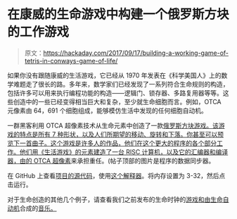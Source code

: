 # 在康威的生命游戏中构建一个俄罗斯方块的工作游戏

> 原文：<https://hackaday.com/2017/09/17/building-a-working-game-of-tetris-in-conways-game-of-life/>

如果你没有跟随康威的生活游戏，它已经从 1970 年发表在《科学美国人》上的数学难题走了很长的路。多年来，数学家们已经发现了一系列符合生命规则的构造，包括许多可以用来执行编程功能的构造——逻辑门、锁存器、多路复用器等等。这些创造中的一些已经变得相当巨大和复杂，至少就生命细胞而言。例如，OTCA 元像素由 64，691 个细胞组成，能够模仿生活中发现的任何细胞自动机。

一群黑客利用 OTCA 超像素技术从生命元素中创造了一款[俄罗斯方块游戏。该游戏的特点是所有 7 种形状，以及人们所期望的移动、旋转和下落。你甚至可以预览下一首曲子。这个游戏是许多人的作品，他们在这个更大的程序的各个部分工作。他们用《生活游戏》的元素建造了一台 RISC 计算机，以及它的汇编器和编译器，由](https://codegolf.stackexchange.com/questions/11880/build-a-working-game-of-tetris-in-conways-game-of-life)[的 OTCA 超像素](http://www.conwaylife.com/wiki/OTCA_metapixel)来承担重任。(帖子顶部的图片是程序的数据同步器。

在 GitHub 上查看[项目的源代码](https://github.com/QuestForTetris)，使用[这个解释器](http://play.starmaninnovations.com/qftasm/)。将内存设置为 3-32，然后点击运行。

对于生命创造的其他几个例子，请查看我们之前发布的生命时钟的[游戏和由生命自动机](https://hackaday.com/2017/03/11/a-clock-created-with-conways-life/)合成的[音乐。](https://hackaday.com/2011/03/27/music-synthesized-from-the-game-of-life/)